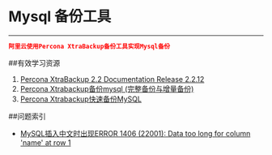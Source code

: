 # Mysql 备份工具
---

```json
阿里云使用Percona XtraBackup备份工具实现Mysql备份
```


##有效学习资源

1. [Percona XtraBackup 2.2 Documentation Release 2.2.12](https://form.percona.com/rs/828-GMD-003/images/PerconaXtraBackup-2.2.12.pdf)
2. [Percona Xtrabackup备份mysql (完整备份与增量备份)](http://www.drupal001.com/2014/02/percona-xtrabackup-mysql/)
3. [Percona Xtrabackup快速备份MySQL](http://ju.outofmemory.cn/entry/189507)

##问题索引

 + [MySQL插入中文时出现ERROR 1406 (22001): Data too long for column 'name' at row 1](http://blog.csdn.net/mydeman/article/details/1665997)
